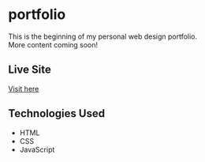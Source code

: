 # portfolio

This is the beginning of my personal web design portfolio.  
More content coming soon!

## Live Site
[Visit here](https://kelsieprisk.github.io/portfolio/)

## Technologies Used
- HTML
- CSS
- JavaScript
